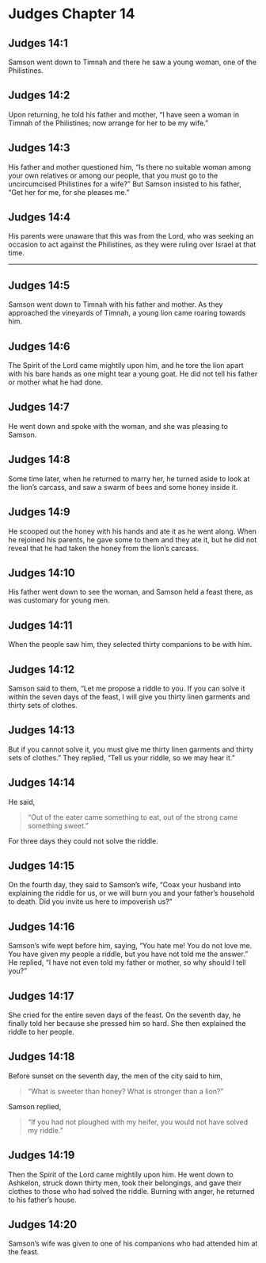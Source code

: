 # Judges Chapter 14

## Judges 14:1

Samson went down to Timnah and there he saw a young woman, one of the Philistines.

## Judges 14:2

Upon returning, he told his father and mother, “I have seen a woman in Timnah of the Philistines; now arrange for her to be my wife.”

## Judges 14:3

His father and mother questioned him, “Is there no suitable woman among your own relatives or among our people, that you must go to the uncircumcised Philistines for a wife?” But Samson insisted to his father, “Get her for me, for she pleases me.”

## Judges 14:4

His parents were unaware that this was from the Lord, who was seeking an occasion to act against the Philistines, as they were ruling over Israel at that time.

---

## Judges 14:5

Samson went down to Timnah with his father and mother. As they approached the vineyards of Timnah, a young lion came roaring towards him.

## Judges 14:6

The Spirit of the Lord came mightily upon him, and he tore the lion apart with his bare hands as one might tear a young goat. He did not tell his father or mother what he had done.

## Judges 14:7

He went down and spoke with the woman, and she was pleasing to Samson.

## Judges 14:8

Some time later, when he returned to marry her, he turned aside to look at the lion’s carcass, and saw a swarm of bees and some honey inside it.

## Judges 14:9

He scooped out the honey with his hands and ate it as he went along. When he rejoined his parents, he gave some to them and they ate it, but he did not reveal that he had taken the honey from the lion’s carcass.

## Judges 14:10

His father went down to see the woman, and Samson held a feast there, as was customary for young men.

## Judges 14:11

When the people saw him, they selected thirty companions to be with him.

## Judges 14:12

Samson said to them, “Let me propose a riddle to you. If you can solve it within the seven days of the feast, I will give you thirty linen garments and thirty sets of clothes.

## Judges 14:13

But if you cannot solve it, you must give me thirty linen garments and thirty sets of clothes.” They replied, “Tell us your riddle, so we may hear it.”

## Judges 14:14

He said,

> “Out of the eater came something to eat,
> out of the strong came something sweet.”

For three days they could not solve the riddle.

## Judges 14:15

On the fourth day, they said to Samson’s wife, “Coax your husband into explaining the riddle for us, or we will burn you and your father’s household to death. Did you invite us here to impoverish us?”

## Judges 14:16

Samson’s wife wept before him, saying, “You hate me! You do not love me. You have given my people a riddle, but you have not told me the answer.” He replied, “I have not even told my father or mother, so why should I tell you?”

## Judges 14:17

She cried for the entire seven days of the feast. On the seventh day, he finally told her because she pressed him so hard. She then explained the riddle to her people.

## Judges 14:18

Before sunset on the seventh day, the men of the city said to him,

> “What is sweeter than honey?
> What is stronger than a lion?”

Samson replied,

> “If you had not ploughed with my heifer,
> you would not have solved my riddle.”

## Judges 14:19

Then the Spirit of the Lord came mightily upon him. He went down to Ashkelon, struck down thirty men, took their belongings, and gave their clothes to those who had solved the riddle. Burning with anger, he returned to his father’s house.

## Judges 14:20

Samson’s wife was given to one of his companions who had attended him at the feast.
